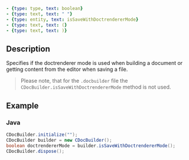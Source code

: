 ```yml signature
- {type: type, text: boolean}
- {type: text, text: " "}
- {type: entity, text: isSaveWithDoctrendererMode}
- {type: text, text: (}
- {type: text, text: )}
```

## Description

Specifies if the doctrenderer mode is used when building a document or getting content from the editor when saving a file.

> Please note, that for the `.docbuilder` file the `CDocBuilder.isSaveWithDoctrendererMode` method is not used.

## Example

### Java

``` java
CDocBuilder.initialize("");
CDocBuilder builder = new CDocBuilder();
boolean doctrendererMode = builder.isSaveWithDoctrendererMode();
CDocBuilder.dispose();
```
